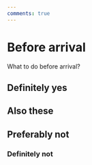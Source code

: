 ```yaml
---
comments: true
---
```


# Before arrival

What to do before arrival?

## Definitely yes

## Also these

## Preferably not

### Definitely not
